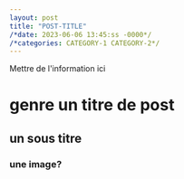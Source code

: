 ```yaml
---
layout: post
title: "POST-TITLE"
/*date: 2023-06-06 13:45:ss -0000*/
/*categories: CATEGORY-1 CATEGORY-2*/
---
```


Mettre de l'information ici
# genre un titre de post
## un sous titre
### une image?
